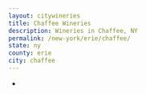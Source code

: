 ```yaml
---
layout: citywineries
title: Chaffee Wineries
description: Wineries in Chaffee, NY
permalink: /new-york/erie/chaffee/
state: ny
county: erie
city: chaffee
---
```

-

